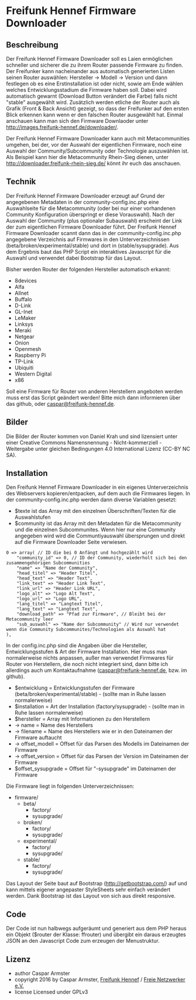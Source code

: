 Freifunk Hennef Firmware Downloader
===================================

Beschreibung
------------

Der Freifunk Hennef Firmware Downloader soll es Laien ermöglichen schneller und sicherer die zu ihrem Router passende Firmware zu finden. Der Freifunker kann nacheinander aus automatisch generierten Listen seinen Router auswählen: Hersteller -> Modell -> Version und dann festlegen ob es eine Erstinstallation ist oder nicht, sowie am Ende wählen welches Entwicklungsstadium die Firmware haben soll. Dabei wird automatisch gewarnt (Download Button verändert die Farbe) falls nicht "stable" ausgewählt wird. Zusätzlich werden etliche der Router auch als Grafik (Front & Back Ansicht) gezeigt, so dass der Freifunker auf den ersten Blick erkennen kann wenn er den falschen Router ausgewählt hat. Einmal anschauen kann man sich den Firmware Downlaoder unter http://images.freifunk-hennef.de/downloader/.

Der Freifunk Hennef Firmware Downloader kann auch mit Metacommunities umgehen, bei der, vor der Auswahl der eigentlichen Firmware, noch eine Auswahl der Community/Subcommunity oder Technologie auszuwählen ist. Als Beispiel kann hier die Metacommunity Rhein-Sieg dienen, unter http://downloader.freifunk-rhein-sieg.de/ könnt ihr euch das anschauen.

Technik
-------

Der Freifunk Hennef Firmware Downloader erzeugt auf Grund der angegebenen Metadaten in der community-config.inc.php eine Auswahlseite für die Metacommunity (oder bei nur einer vorhandenen Community Konfiguration überspringt er diese Vorauswahl). Nach der Auswahl der Community (plus optionaler Subauswahl) erscheint der Link der zum eigentlichen Firmware Downloader führt. Der Freifunk Hennef Firmware Downloader scannt dann das in der community-config.inc.php angegebene Verzeichnis auf Firmwares in den Unterverzeichnissen (beta/broken/experimental/stable) und dort in (stable/sysupgrade). Aus dem Ergebnis baut das PHP Script ein interaktives Javascript für die Auswahl und verwendet dabei Bootstrap für das Layout.

Bisher werden Router der folgenden Hersteller automatisch erkannt:

- 8devices
- Alfa
- Allnet
- Buffalo
- D-Link
- GL-Inet
- LeMaker
- Linksys
- Meraki
- Netgear
- Onion
- Openmesh
- Raspberry Pi
- TP-Link
- Ubiquiti
- Western Digital
- x86

Soll eine Firmware für Router von anderen Herstellern angeboten werden muss erst das Script geändert werden! Bitte mich dann informieren über das github, oder caspar@freifunk-hennef.de.

Bilder
------

Die Bilder der Router kommen von Daniel Krah und sind lizensiert unter einer Creative Commons Namensnennung - Nicht-kommerziell - Weitergabe unter gleichen Bedingungen 4.0 International Lizenz (CC-BY NC SA).

Installation
------------

Den Freifunk Hennef Firmware Downloader in ein eigenes Unterverzeichnis des Webservers kopieren/entpacken, auf dem auch die Firmwares liegen. In der community-config.inc.php werden dann diverse Variablen gesetzt:

- $texte ist das Array mit den einzelnen Überschriften/Texten für die Auswahlstufen
- $community ist das Array mit den Metadaten für die Metacommunity und die einzelnen Subcommunites. Wenn hier nur eine Community angegeben wird wird die Communtiyauswahl übersprungen und direkt auf die Firmware Downloader Seite verwiesen.
```
0 => array( // ID die bei 0 Anfängt und hochgezählt wird
	"community_id" => 0, // ID der Community, wiederholt sich bei den zusammengehörigen Subcommunities
	"name" => "Name der Community",
	"head_titel" => "Header Titel",
	"head_text" => "Header Text",
	"link_text" => "Header Link Text",
	"link_url" => "Header Link URL",
	"logo_alt" => "Logo Alt Text",
	"logo_url" => "Logo URL",
	"lang_titel" => "Langtext Titel",
	"lang_text" => "Langtext Text",
	"download_path" => "Pfad zur Firmware", // Bleibt bei der Metacommunity leer
	"sub_auswahl" => "Name der Subcommunity" // Wird nur verwendet wenn die Community Subcommunites/Technologien als Auswahl hat
),
```

In der config.inc.php sind die Angaben über die Hersteller, Entwicklungsstufen & Art der Firmware Installation. Hier muss man normalerweise nichts anpassen, außer man verwendet Firmwares für Router von Herstellern, die noch nicht integriert sind, dann bitte ich allerdings auch um Kontaktaufnahme (caspar@freifunk-hennef.de, bzw. im github).
- $entwicklung = Entwicklungsstufen der Firmware (beta/broken/experimental/stable) - (sollte man in Ruhe lassen normalerweise)
- $installation = Art der Installation (factory/sysupgrade) - (sollte man in Ruhe lassen normalerweise)
- $hersteller = Array mit Informationen zu den Herstellern
- -> name = Name des Herstellers
- -> filename = Name des Herstellers wie er in den Dateinamen der Firmware auftaucht
- -> offset_modell = Offset für das Parsen des Modells im Dateinamen der Firmware
- -> offset_version = Offset für das Parsen der Version im Dateinamen der Firmware
- $offset_sysupgrade = Offset für "-sysupgrade" im Dateinamen der Firmware

Die Firmware liegt in folgenden Unterverzeichnissen:
* firmware/
	* beta/
		* factory/
		* sysupgrade/
	* broken/
		* factory/
		* sysupgrade/
	* experimental/
		* factory/
		* sysupgrade/
	* stable/
		* factory/
		* sysupgrade/
		
Das Layout der Seite baut auf Bootstrap (http://getbootstrap.com/) auf und kann mittels eigener angepaster StyleSheets sehr einfach verändert werden. Dank Bootstrap ist das Layout von sich aus direkt responsive.

Code
----

Der Code ist nun halbwegs aufgeräumt und generiert aus dem PHP heraus ein Objekt ($router der Klasse: ffrouter) und übergibt ein daraus erzeugtes JSON an den Javascript Code zum erzeugen der Menustruktur.

Lizenz
------

* author    Caspar Armster
* copyright 2016 by Caspar Armster, [Freifunk Hennef](http://www.freifunk-hennef.de/ "Freifunk Hennef") / [Freie Netzwerker e.V.](http://www.freie-netzwerker.de/ "Freie Netzwerker e.V.")
* license   Licensed under GPLv3
